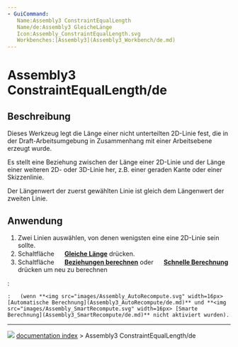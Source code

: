 ```yaml
---
- GuiCommand:
   Name:Assembly3 ConstraintEqualLength
   Name/de:Assembly3 GleicheLänge
   Icon:Assembly_ConstraintEqualLength.svg
   Workbenches:[Assembly3](Assembly3_Workbench/de.md)
---
```


# Assembly3 ConstraintEqualLength/de

## Beschreibung

Dieses Werkzeug legt die Länge einer nicht unterteilten 2D-Linie fest, die in der Draft-Arbeitsumgebung in Zusammenhang mit einer Arbeitsebene erzeugt wurde.

Es stellt eine Beziehung zwischen der Länge einer 2D-Linie und der Länge einer weiteren 2D- oder 3D-Linie her, z.B. einer geraden Kante oder einer Skizzenlinie.

Der Längenwert der zuerst gewählten Linie ist gleich dem Längenwert der zweiten Linie.

## Anwendung

1.  Zwei Linien auswählen, von denen wenigsten eine eine 2D-Linie sein sollte.
2.  Schaltfläche **<img src="images/Assembly_ConstraintEqualLength.svg" width=16px> [Gleiche Länge](Assembly3_ConstraintEqualLength/de.md)** drücken.
3.  Schaltfläche **<img src="images/Assembly3_workbench_icon.svg" width=16px> [Beziehungen berechnen](Assembly3_ResolveConstraints/de.md)** oder **<img src="images/Assembly_QuickSolve.svg" width=16px> [Schnelle Berechnung](Assembly3_QuickSolve/de.md)** drücken um neu zu berechnen

:   

    :   (wenn **<img src="images/Assembly_AutoRecompute.svg" width=16px> [Automatische Berechnung](Assembly3_AutoRecompute/de.md)** und **<img src="images/Assembly_SmartRecompute.svg" width=16px> [Smarte Berechnung](Assembly3_SmartRecompute/de.md)** nicht aktiviert wurden).



---
![](images/Button_right.svg) [documentation index](../README.md) > Assembly3 ConstraintEqualLength/de
